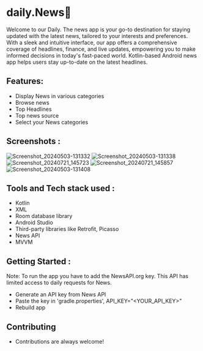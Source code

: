 
# daily.News📰

Welcome to our Daily. The news app is your go-to destination for staying updated with the latest news, tailored to your interests and preferences. With a sleek and intuitive interface, our app offers a comprehensive coverage of headlines, finance, and live updates, empowering you to make informed decisions in today's fast-paced world.
Kotlin-based Android news app helps users stay up-to-date on the latest headlines.


## Features: 
* Display News in various categories
* Browse news
* Top Headlines
* Top news source
* Select your News categories

## Screenshots :
![Screenshot_20240503-131332](https://github.com/user-attachments/assets/fbf586a3-530f-4ec9-b71f-fe108a41b355)
![Screenshot_20240503-131338](https://github.com/user-attachments/assets/e6982911-83e7-48ec-bd8f-a2d53db9b417)
![Screenshot_20240721_145723](https://github.com/user-attachments/assets/1de35b8d-76c7-40cb-be45-d9ebaeb4e6d5)
![Screenshot_20240721_145857](https://github.com/user-attachments/assets/64fae13e-5723-41c8-aee7-983eca9ecb8d)
![Screenshot_20240503-131408](https://github.com/user-attachments/assets/e2ca86b6-b299-4513-92bd-cc612d4a9249)
  

## Tools and Tech stack used :
* Kotlin
* XML
* Room database library
* Android Studio
* Third-party libraries like Retrofit, Picasso
* News API 
* MVVM
## Getting Started :
Note: To run the app you have to add the NewsAPI.org key. This API has limited access to daily requests for News.

* Generate an API key from News API
* Paste the key in 'gradle.properties', API_KEY="<YOUR_API_KEY>"
* Rebuild app
## Contributing
* Contributions are always welcome!
